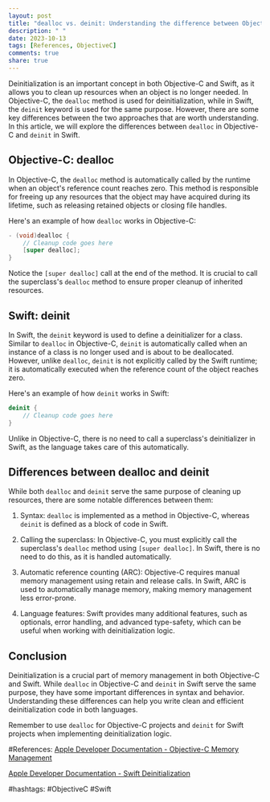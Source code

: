```yaml
---
layout: post
title: "dealloc vs. deinit: Understanding the difference between Objective-C and Swift deinitialization"
description: " "
date: 2023-10-13
tags: [References, ObjectiveC]
comments: true
share: true
---
```


Deinitialization is an important concept in both Objective-C and Swift, as it allows you to clean up resources when an object is no longer needed. In Objective-C, the `dealloc` method is used for deinitialization, while in Swift, the `deinit` keyword is used for the same purpose. However, there are some key differences between the two approaches that are worth understanding. In this article, we will explore the differences between `dealloc` in Objective-C and `deinit` in Swift.

## Objective-C: dealloc

In Objective-C, the `dealloc` method is automatically called by the runtime when an object's reference count reaches zero. This method is responsible for freeing up any resources that the object may have acquired during its lifetime, such as releasing retained objects or closing file handles.

Here's an example of how `dealloc` works in Objective-C:

```objective-c
- (void)dealloc {
    // Cleanup code goes here
    [super dealloc];
}
```

Notice the `[super dealloc]` call at the end of the method. It is crucial to call the superclass's `dealloc` method to ensure proper cleanup of inherited resources.

## Swift: deinit

In Swift, the `deinit` keyword is used to define a deinitializer for a class. Similar to `dealloc` in Objective-C, `deinit` is automatically called when an instance of a class is no longer used and is about to be deallocated. However, unlike `dealloc`, `deinit` is not explicitly called by the Swift runtime; it is automatically executed when the reference count of the object reaches zero.

Here's an example of how `deinit` works in Swift:

```swift
deinit {
    // Cleanup code goes here
}
```

Unlike in Objective-C, there is no need to call a superclass's deinitializer in Swift, as the language takes care of this automatically.

## Differences between dealloc and deinit

While both `dealloc` and `deinit` serve the same purpose of cleaning up resources, there are some notable differences between them:

1. Syntax: `dealloc` is implemented as a method in Objective-C, whereas `deinit` is defined as a block of code in Swift.

2. Calling the superclass: In Objective-C, you must explicitly call the superclass's `dealloc` method using `[super dealloc]`. In Swift, there is no need to do this, as it is handled automatically.

3. Automatic reference counting (ARC): Objective-C requires manual memory management using retain and release calls. In Swift, ARC is used to automatically manage memory, making memory management less error-prone.

4. Language features: Swift provides many additional features, such as optionals, error handling, and advanced type-safety, which can be useful when working with deinitialization logic.

## Conclusion

Deinitialization is a crucial part of memory management in both Objective-C and Swift. While `dealloc` in Objective-C and `deinit` in Swift serve the same purpose, they have some important differences in syntax and behavior. Understanding these differences can help you write clean and efficient deinitialization code in both languages.

Remember to use `dealloc` for Objective-C projects and `deinit` for Swift projects when implementing deinitialization logic.

#References:
[Apple Developer Documentation - Objective-C Memory Management](https://developer.apple.com/library/archive/documentation/Cocoa/Conceptual/MemoryMgmt/MemoryMgmt.html)

[Apple Developer Documentation - Swift Deinitialization](https://docs.swift.org/swift-book/LanguageGuide/Deinitialization.html)

#hashtags: #ObjectiveC #Swift